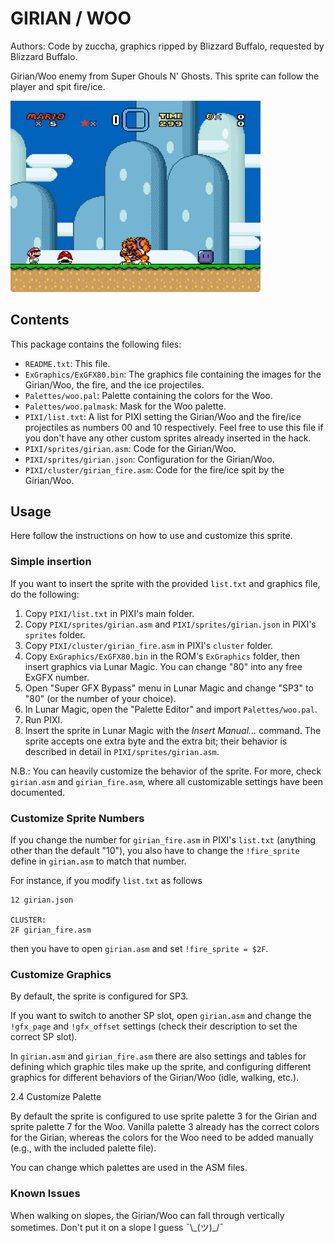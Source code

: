 # GIRIAN / WOO

Authors: Code by zuccha, graphics ripped by Blizzard Buffalo, requested by
Blizzard Buffalo.

Girian/Woo enemy from Super Ghouls N' Ghosts. This sprite can follow the player
and spit fire/ice.

<img src="./docs/assets/images/girian.gif" width="400px" />

## Contents

This package contains the following files:

- `README.txt`: This file.
- `ExGraphics/ExGFX80.bin`: The graphics file containing the images for the
  Girian/Woo, the fire, and the ice projectiles.
- `Palettes/woo.pal`: Palette containing the colors for the Woo.
- `Palettes/woo.palmask`: Mask for the Woo palette.
- `PIXI/list.txt`: A list for PIXI setting the Girian/Woo and the fire/ice
  projectiles as numbers 00 and 10 respectively. Feel free to use this file if
  you don't have any other custom sprites already inserted in the hack.
- `PIXI/sprites/girian.asm`: Code for the Girian/Woo.
- `PIXI/sprites/girian.json`: Configuration for the Girian/Woo.
- `PIXI/cluster/girian_fire.asm`: Code for the fire/ice spit by the Girian/Woo.

## Usage

Here follow the instructions on how to use and customize this sprite.

### Simple insertion

If you want to insert the sprite with the provided `list.txt` and graphics file,
do the following:

1. Copy `PIXI/list.txt` in PIXI's main folder.
2. Copy `PIXI/sprites/girian.asm` and `PIXI/sprites/girian.json` in PIXI's
   `sprites` folder.
3. Copy `PIXI/cluster/girian_fire.asm` in PIXI's `cluster` folder.
4. Copy `ExGraphics/ExGFX80.bin` in the ROM's `ExGraphics` folder, then insert
   graphics via Lunar Magic. You can change "80" into any free ExGFX number.
5. Open "Super GFX Bypass" menu in Lunar Magic and change "SP3" to "80" (or the
   number of your choice).
6. In Lunar Magic, open the "Palette Editor" and import `Palettes/woo.pal`.
7. Run PIXI.
8. Insert the sprite in Lunar Magic with the _Insert Manual..._ command. The
   sprite accepts one extra byte and the extra bit; their behavior is described
   in detail in `PIXI/sprites/girian.asm`.

N.B.: You can heavily customize the behavior of the sprite. For more, check
`girian.asm` and `girian_fire.asm`, where all customizable settings have been
documented.

### Customize Sprite Numbers

If you change the number for `girian_fire.asm` in PIXI's `list.txt` (anything
other than the default "10"), you also have to change the `!fire_sprite` define
in `girian.asm` to match that number.

For instance, if you modify `list.txt` as follows

```
12 girian.json

CLUSTER:
2F girian_fire.asm
```

then you have to open `girian.asm` and set `!fire_sprite = $2F`.

### Customize Graphics

By default, the sprite is configured for SP3.

If you want to switch to another SP slot, open `girian.asm` and change the
`!gfx_page` and `!gfx_offset` settings (check their description to set the
correct SP slot).

In `girian.asm` and `girian_fire.asm` there are also settings and tables for
defining which graphic tiles make up the sprite, and configuring different
graphics for different behaviors of the Girian/Woo (idle, walking, etc.).

2.4 Customize Palette

By default the sprite is configured to use sprite palette 3 for the Girian and
sprite palette 7 for the Woo. Vanilla palette 3 already has the correct colors
for the Girian, whereas the colors for the Woo need to be added manually (e.g.,
with the included palette file).

You can change which palettes are used in the ASM files.

### Known Issues

When walking on slopes, the Girian/Woo can fall through vertically sometimes.
Don't put it on a slope I guess ¯\\\_(ツ)\_/¯

